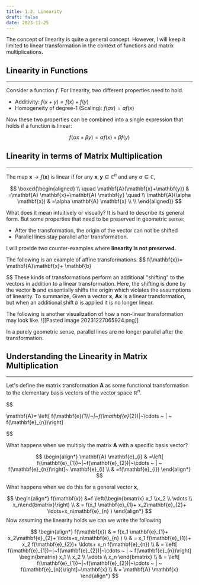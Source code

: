 ```yaml
---
title: 1.2. Linearity
draft: false
date: 2023-12-25
---
```


The concept of linearity is quite a general concept. However, I will keep it limited to linear transformation in the context of functions and matrix multiplications.

## Linearity in Functions
----
Consider a function $f$. For linearity, two different properties need to hold. 

- Additivity: $f(x+y)=f(x)+f(y)$
- Homogeneity of degree-1 (Scaling): $f(ax) = af(x)$

Now these two properties can be combined into a single expression that holds if a function is linear:

$$
f(\alpha x+ \beta y) = \alpha f(x) + \beta f(y)
$$

## Linearity in terms of Matrix Multiplication
-----
The map $\mathbf{x} \rightarrow f(\mathbf{x})$ is linear if for any $\mathbf{x}, \mathbf{y} \in \mathbb{C}^{n}$ and any $\alpha \in \mathbb{C}$,


$$
\boxed{\begin{aligned} \\
\quad \mathbf{A}(\mathbf{x}+\mathbf{y}) & =\mathbf{A}  \mathbf{x}+\mathbf{A} \mathbf{y} \quad \\
\mathbf{A}(\alpha \mathbf{x}) & =\alpha \mathbf{A} \mathbf{x}
\\
\\
\end{aligned}}
$$

What does it mean intuitively or visually?  It is hard to describe its general form. But some properties that need to be preserved in geometric sense:

- After the transformation, the origin of the vector can not be shifted 
- Parallel lines stay parallel after transformation. 

I will provide two counter-examples where <b>linearity is not preserved. </b>

The following is an example of affine transformations.
$$
f(\mathbf{x})= \mathbf{A}\mathbf{x}+ \mathbf{b}

$$
These kinds of transformations perform an additional "shifting" to the vectors in addition to a linear transformation.  Here, the shifting is done by the vector $\mathbf{b}$ and essentially shifts the origin which violates the assumptions of linearity.
To summarize, Given a vector $\mathbf{x}$, $\mathbf{A} \mathbf{x}$  is a linear transformation, but when an additional shift $b$ is applied it is no longer linear. 

The following is another visualization of how a non-linear transformation may look like.
![[Pasted image 20231227065924.png]]

In a purely geometric sense, parallel lines are no longer parallel after the transformation.

## Understanding the  Linearity in Matrix Multiplication
----
Let's define the matrix transformation $\mathbf{A}$ as some functional transformation to the elementary basis vectors of the vector space $\mathbb{R}^n$.

$$

\mathbf{A}= \left[ f(\mathbf{e}_{1})~|~f(\mathbf{e}_{2})|~\cdots ~ | ~ f(\mathbf{e}_{n})\right]

$$

What happens when we multiply the matrix $\mathbf{A}$ with a specific basis vector? 

$$
\begin{align*}
\mathbf{A} \mathbf{e}_{i} 
& =\left[ f(\mathbf{e}_{1})~|~f(\mathbf{e}_{2})|~\cdots ~ | ~ f(\mathbf{e}_{n})\right]~ \mathbf{e}_{i} \\
& =f(\mathbf{e}_{i}) 
\end{align*}
$$

What happens when we do this for  a general vector $\mathbf{x}$, 

$$
\begin{align*}
f(\mathbf{x}) &=f \left(\begin{bmatrix} x_1 \\x_2 \\ \vdots \\ x_n\end{bmatrix}\right) \\
& = f(x_1 \mathbf{e}_{1}+ x_2\mathbf{e}_{2}+ \ldots+x_n\mathbf{e}_{n} )
\end{align*}
$$
Now assuming the linearity holds we can we write the following

$$
\begin{align*}
f(\mathbf{x}) 
& = f(x_1 \mathbf{e}_{1}+ x_2\mathbf{e}_{2}+ \ldots+x_n\mathbf{e}_{n} ) \\
& = x_1 f(\mathbf{e}_{1})+ x_2 f(\mathbf{e}_{2})+ \ldots+ x_n f(\mathbf{e}_{n}) \\
& = \left[ f(\mathbf{e}_{1})~|~f(\mathbf{e}_{2})|~\cdots ~ | ~ f(\mathbf{e}_{n})\right] \begin{bmatrix} x_1 \\ x_2 \\ \vdots \\ x_n \end{bmatrix} \\
& = \left[ f(\mathbf{e}_{1})~|~f(\mathbf{e}_{2})|~\cdots ~ | ~ f(\mathbf{e}_{n})\right]~\mathbf{x} \\
& = \mathbf{A} \mathbf{x}
\end{align*}
$$

